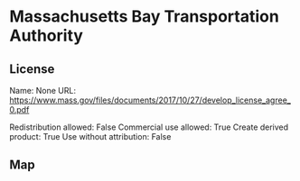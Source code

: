 # Massachusetts Bay Transportation Authority
    
## License

Name: None
URL: https://www.mass.gov/files/documents/2017/10/27/develop_license_agree_0.pdf

Redistribution allowed: False
Commercial use allowed: True
Create derived product: True
Use without attribution: False

## Map

<WorldMap topic="stefan/public-transport/Massachusetts_Bay_Transportation_Authority/vehicle_positions/#" />
